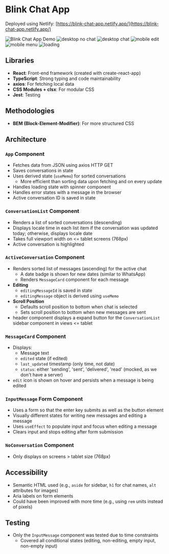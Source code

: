 # Blink Chat App

Deployed using Netlify: [https://blink-chat-app.netlify.app/](https://blink-chat-app.netlify.app/)

![Blink Chat App Demo](https://github.com/AhmedAGadir/blink-chat-app/blob/main/blink-chat-app.gif)
![desktop no chat](screenshot-desktop-nochat-1.png)
![desktop chat](screenshot-desktop-chat-1.png)
![mobile edit](screenshot-mobile-edit-1.png)
![mobile menu](screenshot-mobile-menu-1.png)
![loading](screenshot-loading-1.png)

## Libraries

- **React**: Front-end framework (created with create-react-app)
- **TypeScript**: Strong typing and code maintainability
- **axios**: For fetching local data
- **CSS Modules + clsx**: For modular CSS
- **Jest**: Testing

## Methodologies

- **BEM (Block-Element-Modifier)**: For more structured CSS

## Architecture

### `App` Component

- Fetches data from JSON using axios HTTP GET
- Saves conversations in state
- Uses derived state (`useMemo`) for sorted conversations
  - More efficient than sorting data upon fetching and on every update
- Handles loading state with spinner component
- Handles error states with a message in the browser
- Active conversation ID is saved in state

### `ConversationList` Component

- Renders a list of sorted conversations (descending)
- Displays locale time in each list item if the conversation was updated today; otherwise, displays locale date
- Takes full viewport width on <= tablet screens (768px)
- Active conversation is highlighted

### `ActiveConversation` Component

- Renders sorted list of messages (ascending) for the active chat
  - A date badge is shown for new dates (similar to WhatsApp)
  - Renders `MessageCard` component for each message
- **Editing**
  - `editingMessageId` is saved in state
  - `editingMessage` object is derived using `useMemo`
- **Scroll Position**
  - Defaults scroll position to bottom when chat is selected
  - Sets scroll position to bottom when new messages are sent
- header component displays a expand button for the `ConversationList` sidebar component in views <= tablet

### `MessageCard` Component

- Displays:
  - Message text
  - `edited` state (if edited)
  - `last_updated` timestamp (only time, not date)
  - `status`: either 'sending', 'sent', 'delivered', 'read' (mocked, as we don't have a server)
- `edit` icon is shown on hover and persists when a message is being edited

### `InputMessage` Form Component

- Uses a form so that the enter key submits as well as the button element
- Visually different states for writing new messages and editing a message
- Uses `useEffect` to populate input and focus when editing a message
- Clears input and stops editing after form submission

### `NoConversation` Component

- Only displays on screens > tablet size (768px)

## Accessibility

- Semantic HTML used (e.g., `aside` for sidebar, `h1` for chat names, `alt` attributes for images)
- Aria labels on form elements
- Could have been improved with more time (e.g., using `rem` units instead of pixels)

## Testing

- Only the `InputMessage` component was tested due to time constraints
  - Covered all conditional states (editing, non-editing, empty input, non-empty input)
